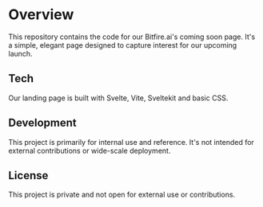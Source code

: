 # Overview

This repository contains the code for our Bitfire.ai's coming soon page. It's a simple, elegant page designed to capture interest for our upcoming launch.

## Tech

Our landing page is built with Svelte, Vite, Sveltekit and basic CSS. 

## Development

This project is primarily for internal use and reference. It's not intended for external contributions or wide-scale deployment.

## License

This project is private and not open for external use or contributions.
